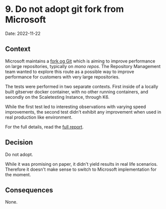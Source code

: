 # 9. Do not adopt git fork from Microsoft

Date: 2022-11-22

## Context

Microsoft maintains a [fork og Git](https://github.com/microsoft/git#why-is-this-fork-needed) which is aiming to improve performance on large repositories, typically on _mono repos_. 
The Repository Management team wanted to explore this route as a possible way to improve performance for customers with very large repositories. 

The tests were performed in two separate contexts. First inside of a locally built gitserver docker container, with no other running containers, and secondly on the Scaletesting Instance, through K6. 

While the first test led to interesting observations with varying speed improvements, the second test didn't exhibit any improvement when used in real production like environment. 

For the full details, read the [full report](https://docs.google.com/document/d/1DGxGk3il3KhxvH_BjvSC6QoMtG-1iR8GaP8w1f4-BjU/edit#).

## Decision

Do not adopt. 

While it was promising on paper, it didn't yield results in real life scenarios. Therefore it doesn't make sense to switch to Microsoft implementation for the moment.

## Consequences

None. 
